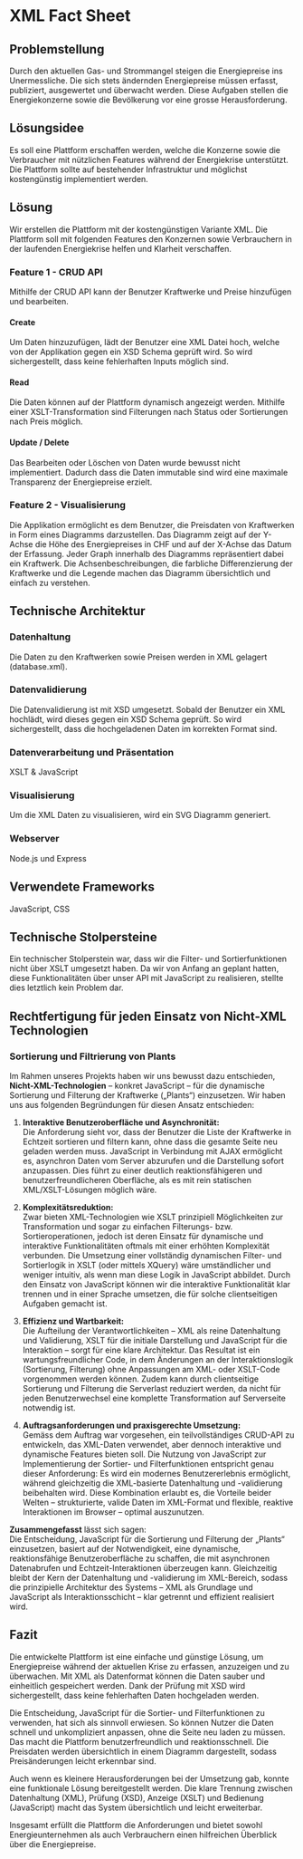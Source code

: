 # XML Fact Sheet

## Problemstellung
Durch den aktuellen Gas- und Strommangel steigen die Energiepreise ins Unermessliche. Die sich stets ändernden Energiepreise müssen erfasst, publiziert, ausgewertet und überwacht werden. Diese Aufgaben stellen die Energiekonzerne sowie die Bevölkerung vor eine grosse Herausforderung.

## Lösungsidee
Es soll eine Plattform erschaffen werden, welche die Konzerne sowie die Verbraucher mit nützlichen Features während der Energiekrise unterstützt. Die Plattform sollte auf bestehender Infrastruktur und möglichst kostengünstig implementiert werden.

## Lösung
Wir erstellen die Plattform mit der kostengünstigen Variante XML. Die Plattform soll mit folgenden Features den Konzernen sowie Verbrauchern in der laufenden Energiekrise helfen und Klarheit verschaffen.

### Feature 1 - CRUD API
Mithilfe der CRUD API kann der Benutzer Kraftwerke und Preise hinzufügen und bearbeiten.

#### Create
Um Daten hinzuzufügen, lädt der Benutzer eine XML Datei hoch, welche von der Applikation gegen ein XSD Schema geprüft wird. So wird sichergestellt, dass keine fehlerhaften Inputs möglich sind.

#### Read
Die Daten können auf der Plattform dynamisch angezeigt werden. Mithilfe einer XSLT-Transformation sind Filterungen nach Status oder Sortierungen nach Preis möglich.

#### Update / Delete
Das Bearbeiten oder Löschen von Daten wurde bewusst nicht implementiert. Dadurch dass die Daten immutable sind wird eine maximale Transparenz der Energiepreise erzielt.

### Feature 2 - Visualisierung
Die Applikation ermöglicht es dem Benutzer, die Preisdaten von Kraftwerken in Form eines Diagramms darzustellen. Das Diagramm zeigt auf der Y-Achse die Höhe des Energiepreises in CHF und auf der X-Achse das Datum der Erfassung. Jeder Graph innerhalb des Diagramms repräsentiert dabei ein Kraftwerk. Die Achsenbeschreibungen, die farbliche Differenzierung der Kraftwerke und die Legende machen das Diagramm übersichtlich und einfach zu verstehen.

## Technische Architektur
### Datenhaltung
Die Daten zu den Kraftwerken sowie Preisen werden in XML gelagert (database.xml).

### Datenvalidierung
Die Datenvalidierung ist mit XSD umgesetzt. Sobald der Benutzer ein XML hochlädt, wird dieses gegen ein XSD Schema geprüft. So wird sichergestellt, dass die hochgeladenen Daten im korrekten Format sind.

### Datenverarbeitung und Präsentation
XSLT & JavaScript

### Visualisierung
Um die XML Daten zu visualisieren, wird ein SVG Diagramm generiert.

### Webserver
Node.js und Express

## Verwendete Frameworks
JavaScript, CSS

## Technische Stolpersteine
Ein technischer Stolperstein war, dass wir die Filter- und Sortierfunktionen nicht über XSLT umgesetzt haben. Da wir von Anfang an geplant hatten, diese Funktionalitäten über unser API mit JavaScript zu realisieren, stellte dies letztlich kein Problem dar.

## Rechtfertigung für jeden Einsatz von Nicht-XML Technologien
### Sortierung und Filtrierung von Plants
Im Rahmen unseres Projekts haben wir uns bewusst dazu entschieden, **Nicht-XML-Technologien** – konkret JavaScript – für die dynamische Sortierung und Filterung der Kraftwerke („Plants“) einzusetzen. 
Wir haben uns aus folgenden Begründungen für diesen Ansatz entschieden:

1. **Interaktive Benutzeroberfläche und Asynchronität:**  
   Die Anforderung sieht vor, dass der Benutzer die Liste der Kraftwerke in Echtzeit sortieren und filtern kann, ohne dass die gesamte Seite neu geladen werden muss. JavaScript in Verbindung mit AJAX ermöglicht es, asynchron Daten vom Server abzurufen und die Darstellung sofort anzupassen. Dies führt zu einer deutlich reaktionsfähigeren und benutzerfreundlicheren Oberfläche, als es mit rein statischen XML/XSLT-Lösungen möglich wäre.

2. **Komplexitätsreduktion:**  
   Zwar bieten XML-Technologien wie XSLT prinzipiell Möglichkeiten zur Transformation und sogar zu einfachen Filterungs- bzw. Sortieroperationen, jedoch ist deren Einsatz für dynamische und interaktive Funktionalitäten oftmals mit einer erhöhten Komplexität verbunden. Die Umsetzung einer vollständig dynamischen Filter- und Sortierlogik in XSLT (oder mittels XQuery) wäre umständlicher und weniger intuitiv, als wenn man diese Logik in JavaScript abbildet. Durch den Einsatz von JavaScript können wir die interaktive Funktionalität klar trennen und in einer Sprache umsetzen, die für solche clientseitigen Aufgaben gemacht ist.

3. **Effizienz und Wartbarkeit:**  
   Die Aufteilung der Verantwortlichkeiten – XML als reine Datenhaltung und Validierung, XSLT für die initiale Darstellung und JavaScript für die Interaktion – sorgt für eine klare Architektur. Das Resultat ist ein wartungsfreundlicher Code, in dem Änderungen an der Interaktionslogik (Sortierung, Filterung) ohne Anpassungen am XML- oder XSLT-Code vorgenommen werden können. Zudem kann durch clientseitige Sortierung und Filterung die Serverlast reduziert werden, da nicht für jeden Benutzerwechsel eine komplette Transformation auf Serverseite notwendig ist.

4. **Auftragsanforderungen und praxisgerechte Umsetzung:**  
   Gemäss dem Auftrag war vorgesehen, ein teilvollständiges CRUD-API zu entwickeln, das XML-Daten verwendet, aber dennoch interaktive und dynamische Features bieten soll. Die Nutzung von JavaScript zur Implementierung der Sortier- und Filterfunktionen entspricht genau dieser Anforderung: Es wird ein modernes Benutzererlebnis ermöglicht, während gleichzeitig die XML-basierte Datenhaltung und -validierung beibehalten wird. Diese Kombination erlaubt es, die Vorteile beider Welten – strukturierte, valide Daten im XML-Format und flexible, reaktive Interaktionen im Browser – optimal auszunutzen.

**Zusammengefasst** lässt sich sagen:  
Die Entscheidung, JavaScript für die Sortierung und Filterung der „Plants“ einzusetzen, basiert auf der Notwendigkeit, eine dynamische, reaktionsfähige Benutzeroberfläche zu schaffen, die mit asynchronen Datenabrufen und Echtzeit-Interaktionen überzeugen kann. Gleichzeitig bleibt der Kern der Datenhaltung und -validierung im XML-Bereich, sodass die prinzipielle Architektur des Systems – XML als Grundlage und JavaScript als Interaktionsschicht – klar getrennt und effizient realisiert wird.

## Fazit
Die entwickelte Plattform ist eine einfache und günstige Lösung, um Energiepreise während der aktuellen Krise zu erfassen, anzuzeigen und zu überwachen. Mit XML als Datenformat können die Daten sauber und einheitlich gespeichert werden. Dank der Prüfung mit XSD wird sichergestellt, dass keine fehlerhaften Daten hochgeladen werden.

Die Entscheidung, JavaScript für die Sortier- und Filterfunktionen zu verwenden, hat sich als sinnvoll erwiesen. So können Nutzer die Daten schnell und unkompliziert anpassen, ohne die Seite neu laden zu müssen. Das macht die Plattform benutzerfreundlich und reaktionsschnell. Die Preisdaten werden übersichtlich in einem Diagramm dargestellt, sodass Preisänderungen leicht erkennbar sind.

Auch wenn es kleinere Herausforderungen bei der Umsetzung gab, konnte eine funktionale Lösung bereitgestellt werden. Die klare Trennung zwischen Datenhaltung (XML), Prüfung (XSD), Anzeige (XSLT) und Bedienung (JavaScript) macht das System übersichtlich und leicht erweiterbar.

Insgesamt erfüllt die Plattform die Anforderungen und bietet sowohl Energieunternehmen als auch Verbrauchern einen hilfreichen Überblick über die Energiepreise.
